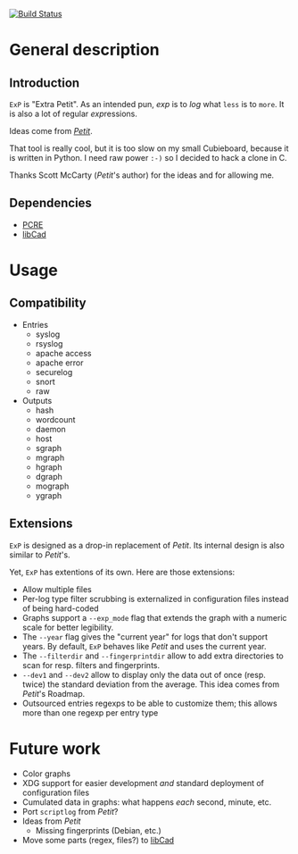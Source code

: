 [![Build Status](https://travis-ci.org/cadrian/exp.png?branch=master)](https://travis-ci.org/cadrian/exp)

# General description

## Introduction

`ExP` is "Extra Petit". As an intended pun, *exp* is to *log* what `less` is to `more`. It is also a lot of regular *exp*ressions.

Ideas come from [*Petit*](http://crunchtools.com/software/petit/).

That tool is really cool, but it is too slow on my small Cubieboard,
because it is written in Python. I need raw power `:-)` so I decided
to hack a clone in C.

Thanks Scott McCarty (*Petit*'s author) for the ideas and for allowing me.

## Dependencies

* [PCRE](http://www.pcre.org)
* [libCad](https://github.com/cadrian/libcad)

# Usage

## Compatibility

* Entries
  * syslog
  * rsyslog
  * apache access
  * apache error
  * securelog
  * snort
  * raw
* Outputs
  * hash
  * wordcount
  * daemon
  * host
  * sgraph
  * mgraph
  * hgraph
  * dgraph
  * mograph
  * ygraph

## Extensions

`ExP` is designed as a drop-in replacement of *Petit*. Its internal
design is also similar to *Petit*'s.

Yet, `ExP` has extentions of its own. Here are those extensions:

* Allow multiple files
* Per-log type filter scrubbing is externalized in configuration files
  instead of being hard-coded
* Graphs support a `--exp_mode` flag that extends the graph with a
  numeric scale for better legibility.
* The `--year` flag gives the "current year" for logs that don't
  support years. By default, `ExP` behaves like *Petit* and uses the
  current year.
* The `--filterdir` and `--fingerprintdir` allow to add extra
  directories to scan for resp. filters and fingerprints.
* `--dev1` and `--dev2` allow to display only the data out of once
  (resp. twice) the standard deviation from the average.
  This idea comes from *Petit*'s Roadmap.
* Outsourced entries regexps to be able to customize them; this allows
  more than one regexp per entry type

# Future work

* Color graphs
* XDG support for easier development *and* standard deployment of
  configuration files
* Cumulated data in graphs: what happens *each* second, minute, etc.
* Port `scriptlog` from *Petit*?
* Ideas from *Petit*
  * Missing fingerprints (Debian, etc.)
* Move some parts (regex, files?) to [libCad](https://github.com/cadrian/libcad)
